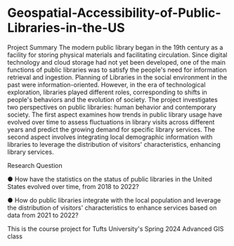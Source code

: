 # Geospatial-Accessibility-of-Public-Libraries-in-the-US

Project Summary
The modern public library began in the 19th century as a facility for storing physical materials and facilitating circulation. Since digital technology and cloud storage had not yet been developed, one of the main functions of public libraries was to satisfy the people's need for information retrieval and ingestion. Planning of Libraries in the social environment in the past were information-oriented. However, in the era of technological exploration, libraries played different roles, corresponding to shifts in people's behaviors and the evolution of society. The project investigates two perspectives on public libraries: human behavior and contemporary society. The first aspect examines how trends in public library usage have evolved over time to assess fluctuations in library visits across different years and predict the growing demand for specific library services. The second aspect involves integrating local demographic information with libraries to leverage the distribution of visitors' characteristics, enhancing library services.

Research Question

● How have the statistics on the status of public libraries in the United States evolved over time, from 2018 to 2022?

● How do public libraries integrate with the local population and leverage the distribution of visitors' characteristics to enhance services based on data from 2021 to 2022?

This is the course project for Tufts University's Spring 2024 Advanced GIS class
